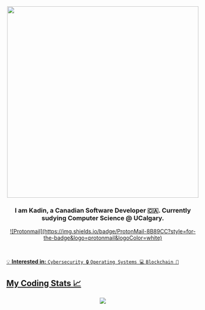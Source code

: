 <div align="center">
    <img src="assets/greetings.gif" align="center" height="" width="500" />
</div>

### <div align="center" width="200">I am Kadin, a Canadian Software Developer 🇨🇦. Currently sudying Computer Science @ UCalgary.</div>

<p align="center">
    <a href="mailto:kadin.sayani@proton.me">
        ![Protonmail](https://img.shields.io/badge/ProtonMail-8B89CC?style=for-the-badge&logo=protonmail&logoColor=white)
    </a>
    <a href="https://discordapp.com/users/256769299954401280">
</p>
  
<br>

💡 **Interested in:** `Cybersecurity 🔒` `Operating Systems 💻` `Blockchain 🔗`

## My Coding Stats 📈

<div align="center">   
    <img src="https://github-readme-stats.vercel.app/api?username=iamludal&show_icons=true&count_private=true&hide_border=true" />
</div>
  
<!---
kadinsayani/kadinsayani is a ✨ special ✨ repository because its `README.md` (this file) appears on your GitHub profile.
You can click the Preview link to take a look at your changes.
--->

